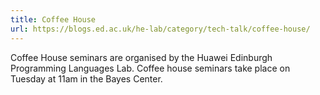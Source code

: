 ```yaml
---
title: Coffee House
url: https://blogs.ed.ac.uk/he-lab/category/tech-talk/coffee-house/
---
```

Coffee House seminars are organised by the Huawei Edinburgh Programming Languages Lab. Coffee house seminars take place on Tuesday at 11am in the Bayes Center.
